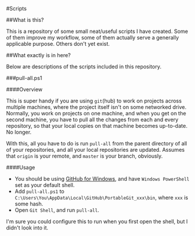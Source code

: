 #Scripts

##What is this?

This is a repository of some small neat/useful scripts I have created. Some of them improve my workflow, 
some of them actually serve a generally applicable purpose. Others don't yet exist.

##What exactly is in here?

Below are descriptions of the scripts included in this repository.

###pull-all.ps1

####Overview

This is super handy if you are using `git`(hub) to work on projects across multiple machines, where the 
project itself isn't on some networked drive. Normally, you work on projects on one machine, and when 
you get on the second machine, you have to pull all the changes from each and every repository, so that
your local copies on that machine becomes up-to-date. No longer.

With this, all you have to do is run `pull-all` from the parent directory of all of your repositories, and
all your local repositories are updated. Assumes that `origin` is your remote, and `master` is
your branch, obviously.

####Usage

- You should be using [GitHub for Windows](http://windows.github.com/), and have `Windows PowerShell` set
as your default shell.
- Add `pull-all.ps1` to `C:\Users\You\AppData\Local\GitHub\PortableGit_xxx\bin`, where `xxx` is some hash.
- Open `Git Shell`, and run `pull-all`.

I'm sure you could configure this to run when you first open the shell, but I didn't look into it.








